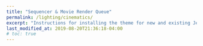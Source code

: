 ```yaml
---
title: "Sequencer & Movie Render Queue"
permalink: /lighting/cinematics/
excerpt: "Instructions for installing the theme for new and existing Jekyll based sites."
last_modified_at: 2019-08-20T21:36:18-04:00
# toc: true
---
```


